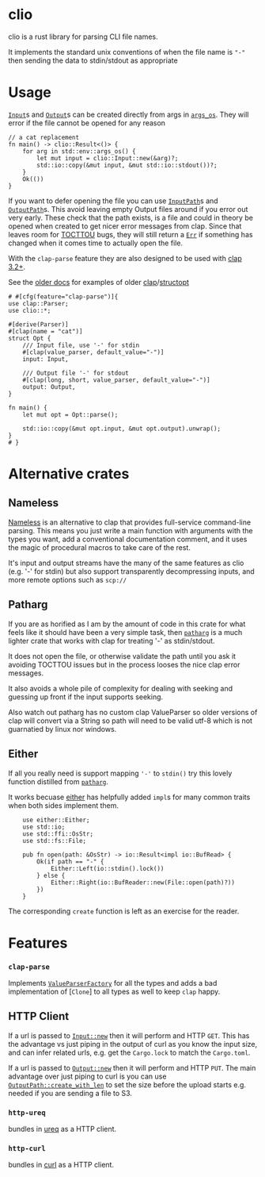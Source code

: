 # clio

clio is a rust library for parsing CLI file names.

It implements the standard unix conventions of when the file name is `"-"` then sending the
data to stdin/stdout as appropriate

# Usage

[`Input`](crate::Input)s and [`Output`](crate::Input)s can be created directly from args in [`args_os`](std::env::args_os).
They will error if the file cannot be opened for any reason

```
// a cat replacement
fn main() -> clio::Result<()> {
    for arg in std::env::args_os() {
        let mut input = clio::Input::new(&arg)?;
        std::io::copy(&mut input, &mut std::io::stdout())?;
    }
    Ok(())
}
```

If you want to defer opening the file you can use [`InputPath`](crate::InputPath)s and [`OutputPath`](crate::OutputPath)s.
This avoid leaving empty Output files around if you error out very early.
These check that the path exists, is a file and could in theory be opened when created to get
nicer error messages from clap. Since that leaves room for
[TOCTTOU](https://en.wikipedia.org/wiki/Time-of-check_to_time-of-use) bugs, they will
still return a [`Err`](std::result::Result::Err) if something has changed when it comes time
to actually open the file.

With the `clap-parse` feature they are also designed to be used with [clap 3.2+](https://docs.rs/clap).

See the [older docs](https://docs.rs/clio/0.2.2/clio/index.html#usage) for examples of older [clap](https://docs.rs/clap)/[structopt](https://docs.rs/structopt)

```
# #[cfg(feature="clap-parse")]{
use clap::Parser;
use clio::*;

#[derive(Parser)]
#[clap(name = "cat")]
struct Opt {
    /// Input file, use '-' for stdin
    #[clap(value_parser, default_value="-")]
    input: Input,

    /// Output file '-' for stdout
    #[clap(long, short, value_parser, default_value="-")]
    output: Output,
}

fn main() {
    let mut opt = Opt::parse();

    std::io::copy(&mut opt.input, &mut opt.output).unwrap();
}
# }
```

# Alternative crates

## Nameless

[Nameless](https://docs.rs/nameless) is an alternative to clap that provides full-service command-line parsing. This means you just write a main function with arguments with the types you want, add a conventional documentation comment, and it uses the magic of procedural macros to take care of the rest.

It's input and output streams have the many of the same features as clio (e.g. '-' for stdin) but also support transparently decompressing inputs, and more remote options such as `scp://`

## Patharg

If you are as horified as I am by the amount of code in this crate for what feels like it should have been a very simple task, then [`patharg`](https://docs.rs/patharg) is a much lighter crate that works with clap for treating '-' as stdin/stdout.

It does not open the file, or otherwise validate the path until you ask it avoiding TOCTTOU issues but in the process looses the nice clap error messages.

It also avoids a whole pile of complexity for dealing with seeking and guessing up front if the input supports seeking.

Also watch out patharg has no custom clap ValueParser so older versions of clap will convert via a String so path will need to be valid utf-8 which is not guarnatied by linux nor windows.

## Either

If all you really need is support mapping `'-'` to `stdin()` try this lovely function distilled from [`patharg`](https://docs.rs/patharg).

It works becuase [either](https://docs.rs/either) has helpfully added `impl`s for many common traits when both sides implement them.

```
    use either::Either;
    use std::io;
    use std::ffi::OsStr;
    use std::fs::File;

    pub fn open(path: &OsStr) -> io::Result<impl io::BufRead> {
        Ok(if path == "-" {
            Either::Left(io::stdin().lock())
        } else {
            Either::Right(io::BufReader::new(File::open(path)?))
        })
    }
```

The corresponding `create` function is left as an exercise for the reader.

# Features

### `clap-parse`

Implements [`ValueParserFactory`](https://docs.rs/clap/latest/clap/builder/trait.ValueParserFactory.html) for all the types and
adds a bad implementation of [`Clone`] to all types as well to keep `clap` happy.

## HTTP Client

If a url is passed to [`Input::new`](crate::Input::new) then it will perform and HTTP `GET`. This has the advantage vs just piping in the output of curl as you know the input size, and can infer related urls, e.g. get the `Cargo.lock` to match the `Cargo.toml`.

If a url is passed to [`Output::new`](crate::Output::new) then it will perform and HTTP `PUT`.
The main advantage over just piping to curl is you can use [`OutputPath::create_with_len`](crate::OutputPath::create_with_len) to set the size before the upload starts e.g.
needed if you are sending a file to S3.

### `http-ureq`

bundles in [ureq](https://docs.rs/ureq) as a HTTP client.

### `http-curl`

bundles in [curl](https://docs.rs/curl) as a HTTP client.
